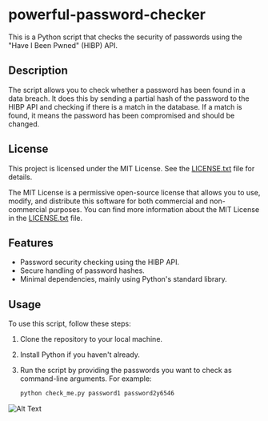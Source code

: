 # powerful-password-checker

This is a Python script that checks the security of passwords using the "Have I Been Pwned" (HIBP) API.

## Description

The script allows you to check whether a password has been found in a data breach. It does this by sending a partial hash of the password to the HIBP API and checking if there is a match in the database. If a match is found, it means the password has been compromised and should be changed.

## License

This project is licensed under the MIT License. See the [LICENSE.txt](LICENSE.txt) file for details.

The MIT License is a permissive open-source license that allows you to use, modify, and distribute this software for both commercial and non-commercial purposes. You can find more information about the MIT License in the [LICENSE.txt](LICENSE.txt) file.

## Features

- Password security checking using the HIBP API.
- Secure handling of password hashes.
- Minimal dependencies, mainly using Python's standard library.

## Usage

To use this script, follow these steps:

1. Clone the repository to your local machine.
2. Install Python if you haven't already.
3. Run the script by providing the passwords you want to check as command-line arguments. For example:

   ```bash
   python check_me.py password1 password2y6546

![Alt Text](https://github.com/iamovi/powerful-password-checker/blob/main/check_me.png)

